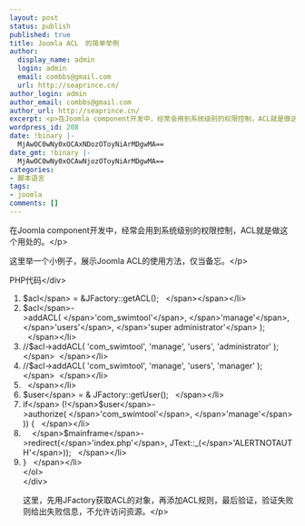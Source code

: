 ```yaml
---
layout: post
status: publish
published: true
title: Joomla ACL　的简单举例
author:
  display_name: admin
  login: admin
  email: combbs@gmail.com
  url: http://seaprince.cn/
author_login: admin
author_email: combbs@gmail.com
author_url: http://seaprince.cn/
excerpt: <p>在Joomla component开发中，经常会用到系统级别的权限控制，ACL就是做这个用处的。</p>
wordpress_id: 208
date: !binary |-
  MjAwOC0wNy0xOCAxNDozOToyNiArMDgwMA==
date_gmt: !binary |-
  MjAwOC0wNy0xOCAwNjozOToyNiArMDgwMA==
categories:
- 脚本语言
tags:
- joomla
comments: []
---
```

<p>在Joomla component开发中，经常会用到系统级别的权限控制，ACL就是做这个用处的。<&#47;p></p>
<p>这里举一个小例子，展示Joomla ACL的使用方法，仅当备忘。<&#47;p></p>
<div class="codeText">
<div class="codeHead">PHP代码<&#47;div></p>
<ol class="dp-c">
<li class="alt"><span><span class="vars">$acl<&#47;span><span>&nbsp;=&nbsp;&amp;JFactory::getACL(); &nbsp;&nbsp;<&#47;span><&#47;span><&#47;li>
<li class=""><span class="vars">$acl<&#47;span><span>->addACL(&nbsp;<&#47;span><span class="string">'com_swimtool'<&#47;span><span>,&nbsp;<&#47;span><span class="string">'manage'<&#47;span><span>,&nbsp;<&#47;span><span class="string">'users'<&#47;span><span>,&nbsp;<&#47;span><span class="string">'super&nbsp;administrator'<&#47;span><span>&nbsp;); &nbsp;&nbsp;<&#47;span><&#47;li>
<li class="alt"><span class="comment">&#47;&#47;$acl->addACL(&nbsp;'com_swimtool',&nbsp;'manage',&nbsp;'users',&nbsp;'administrator'&nbsp;); <&#47;span><span>&nbsp;&nbsp;<&#47;span><&#47;li>
<li class=""><span class="comment">&#47;&#47;$acl->addACL(&nbsp;'com_swimtool',&nbsp;'manage',&nbsp;'users',&nbsp;'manager'&nbsp;); <&#47;span><span>&nbsp;&nbsp;<&#47;span><&#47;li>
<li class="alt"><span>&nbsp;&nbsp;<&#47;span><&#47;li>
<li class=""><span class="vars">$user<&#47;span><span>&nbsp;=&nbsp;&amp;&nbsp;JFactory::getUser(); &nbsp;&nbsp;<&#47;span><&#47;li>
<li class="alt"><span class="keyword">if<&#47;span><span>&nbsp;(!<&#47;span><span class="vars">$user<&#47;span><span>->authorize(&nbsp;<&#47;span><span class="string">'com_swimtool'<&#47;span><span>,&nbsp;<&#47;span><span class="string">'manage'<&#47;span><span>&nbsp;))&nbsp;{ &nbsp;&nbsp;<&#47;span><&#47;li>
<li class=""><span>&nbsp;&nbsp;&nbsp;&nbsp;<&#47;span><span class="vars">$mainframe<&#47;span><span>->redirect(<&#47;span><span class="string">'index.php'<&#47;span><span>,&nbsp;JText::_(<&#47;span><span class="string">'ALERTNOTAUTH'<&#47;span><span>)); &nbsp;&nbsp;<&#47;span><&#47;li>
<li class="alt"><span>} &nbsp;&nbsp;<&#47;span><&#47;li><br />
<&#47;ol><br />
<&#47;div></p>
<p>这里，先用JFactory获取ACL的对象，再添加ACL规则，最后验证，验证失败则给出失败信息，不允许访问资源。<&#47;p></p>
